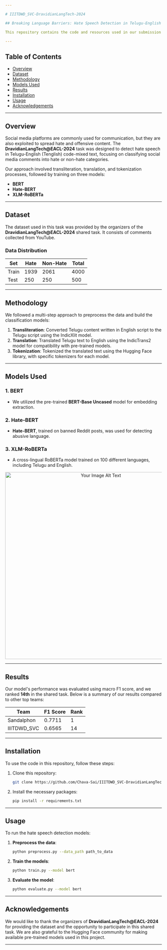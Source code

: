 ```yaml
---

# IIITDWD_SVC-DravidianLangTech-2024

## Breaking Language Barriers: Hate Speech Detection in Telugu-English Code-Mixed Text

This repository contains the code and resources used in our submission to the **DravidianLangTech@EACL-2024** shared task for **Hate Speech Detection** in Telugu-English code-mixed text. Our team, **IIITDWD_SVC**, participated in the competition, and our BERT-based model achieved the **14th rank** with a macro F1 score of **0.6565**.

---
```


## Table of Contents
- [Overview](#overview)
- [Dataset](#dataset)
- [Methodology](#methodology)
- [Models Used](#models-used)
- [Results](#results)
- [Installation](#installation)
- [Usage](#usage)
- [Acknowledgements](#acknowledgements)

---

## Overview

Social media platforms are commonly used for communication, but they are also exploited to spread hate and offensive content. The **DravidianLangTech@EACL-2024** task was designed to detect hate speech in Telugu-English (Tenglish) code-mixed text, focusing on classifying social media comments into hate or non-hate categories.

Our approach involved transliteration, translation, and tokenization processes, followed by training on three models:
- **BERT**
- **Hate-BERT**
- **XLM-RoBERTa**

---

## Dataset

The dataset used in this task was provided by the organizers of the **DravidianLangTech@EACL-2024** shared task. It consists of comments collected from YouTube.

### Data Distribution

| Set    | Hate  | Non-Hate | Total  |
|--------|-------|----------|--------|
| Train  | 1939  | 2061     | 4000   |
| Test   | 250   | 250      | 500    |

---

## Methodology

We followed a multi-step approach to preprocess the data and build the classification models:

1. **Transliteration**: Converted Telugu content written in English script to the Telugu script using the IndicXlit model.
2. **Translation**: Translated Telugu text to English using the IndicTrans2 model for compatibility with pre-trained models.
3. **Tokenization**: Tokenized the translated text using the Hugging Face library, with specific tokenizers for each model.

---

## Models Used

### 1. **BERT**
- We utilized the pre-trained **BERT-Base Uncased** model for embedding extraction.

### 2. **Hate-BERT**
- **Hate-BERT**, trained on banned Reddit posts, was used for detecting abusive language.

### 3. **XLM-RoBERTa**
- A cross-lingual RoBERTa model trained on 100 different languages, including Telugu and English.

<p align="center">
  <img src="https://i.imgur.com/8BS0td3.jpg" alt="Your Image Alt Text" width="600">
</p>

---

## Results

Our model's performance was evaluated using macro F1 score, and we ranked **14th** in the shared task. Below is a summary of our results compared to other top teams:

| Team       | F1 Score | Rank |
|------------|-----------|------|
| Sandalphon | 0.7711    | 1    |
| IIITDWD_SVC | 0.6565   | 14   |

---

## Installation

To use the code in this repository, follow these steps:

1. Clone this repository:
   ```bash
   git clone https://github.com/Chava-Sai/IIITDWD_SVC-DravidianLangTech-2024.git
   ```
2. Install the necessary packages:
   ```bash
   pip install -r requirements.txt
   ```

---

## Usage

To run the hate speech detection models:

1. **Preprocess the data**:
   ```bash
   python preprocess.py --data_path path_to_data
   ```

2. **Train the models**:
   ```bash
   python train.py --model bert
   ```

3. **Evaluate the model**:
   ```bash
   python evaluate.py --model bert
   ```

---

## Acknowledgements

We would like to thank the organizers of **DravidianLangTech@EACL-2024** for providing the dataset and the opportunity to participate in this shared task. We are also grateful to the Hugging Face community for making available pre-trained models used in this project.

--- 
